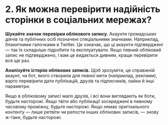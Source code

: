 # 2. Як можна перевірити надійність сторінки в соціальних мережах?

**Шукайте значок перевірки облікового запису.** Акаунти громадських діячів та публічних осіб позначені спеціальними значками. Наприклад, блакитними галочками в Twitter. Це означає, що ці акаунти підтверджені — так їх складніше підробити та експлуатувати. Якщо певний обліковий запис не підтверджено, і вам це видається дивним, краще перевірити все ще раз.

**Аналізуйте історію облікових записів.** Щоб зрозуміти, це справжній акаунт, чи бот, якого створили для певної мети (наприклад, реклами), варто перевірити дати публікацій, друзів та підписників, лайки й інші параметри.

Якщо в обліковому записі мало друзів, і всі вони виглядають як боти, будьте насторожі. Якщо твіти або публікації зосереджені в певному часовому проміжку, будьте насторожі. Якщо немає оригінального контенту — лише ретвіти чи репости інших облікових записів, — знову ж-таки, будьте насторожі.